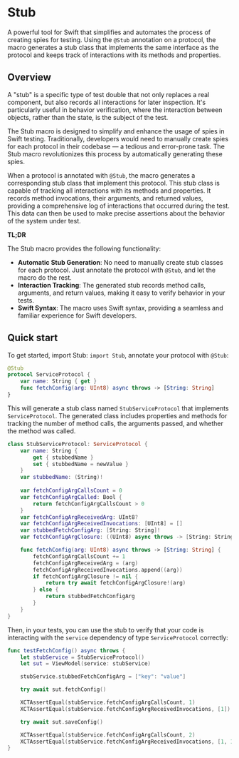 # Stub

A powerful tool for Swift that simplifies and automates the process of creating spies
for testing. Using the `@Stub` annotation on a protocol, the macro generates
a stub class that implements the same interface as the protocol and keeps track of 
interactions with its methods and properties.

## Overview

A "stub" is a specific type of test double that not only replaces a real component, but also 
records all interactions for later inspection. It's particularly useful in behavior verification,
where the interaction between objects, rather than the state, is the subject of the test.

The Stub macro is designed to simplify and enhance the usage of spies in Swift testing. 
Traditionally, developers would need to manually create spies for each protocol in  their
codebase — a tedious and error-prone task. The Stub macro revolutionizes this process
by automatically generating these spies.

When a protocol is annotated with `@Stub`, the macro generates a corresponding stub class that 
implement this protocol. This stub class is capable of tracking all interactions with its methods
and properties. It records method invocations, their arguments, and returned values, providing 
a comprehensive log of interactions that occurred during the test. This data can then be used 
to make precise assertions about the behavior of the system under test.

**TL;DR**

The Stub macro provides the following functionality: 
- **Automatic Stub Generation**: No need to manually create stub classes for each protocol.
  Just annotate the protocol with `@Stub`, and let the macro do the rest.
- **Interaction Tracking**: The generated stub records method calls, arguments, and return
  values, making it easy to verify behavior in your tests.
- **Swift Syntax**: The macro uses Swift syntax, providing a seamless and familiar experience
  for Swift developers.

## Quick start

To get started, import Stub: `import Stub`, annotate your protocol with `@Stub`:

```swift
@Stub
protocol ServiceProtocol {
    var name: String { get }
    func fetchConfig(arg: UInt8) async throws -> [String: String]
}
```

This will generate a stub class named `StubServiceProtocol` that implements `ServiceProtocol`.
The generated class includes properties and methods for tracking the number of method calls,
the arguments passed, and whether the method was called.

```swift
class StubServiceProtocol: ServiceProtocol {
    var name: String {
        get { stubbedName }
        set { stubbedName = newValue }
    }
    var stubbedName: (String)!
    
    var fetchConfigArgCallsCount = 0
    var fetchConfigArgCalled: Bool {
        return fetchConfigArgCallsCount > 0
    }
    var fetchConfigArgReceivedArg: UInt8?
    var fetchConfigArgReceivedInvocations: [UInt8] = []
    var stubbedFetchConfigArg: [String: String]!
    var fetchConfigArgClosure: ((UInt8) async throws -> [String: String])?

    func fetchConfig(arg: UInt8) async throws -> [String: String] {
        fetchConfigArgCallsCount += 1
        fetchConfigArgReceivedArg = (arg)
        fetchConfigArgReceivedInvocations.append((arg))
        if fetchConfigArgClosure != nil {
            return try await fetchConfigArgClosure!(arg)
        } else {
            return stubbedFetchConfigArg
        }
    }
}
```

Then, in your tests, you can use the stub to verify that your code is interacting
with the `service` dependency of type `ServiceProtocol` correctly:

```swift
func testFetchConfig() async throws {
    let stubService = StubServiceProtocol()
    let sut = ViewModel(service: stubService)

    stubService.stubbedFetchConfigArg = ["key": "value"]

    try await sut.fetchConfig()

    XCTAssertEqual(stubService.fetchConfigArgCallsCount, 1)
    XCTAssertEqual(stubService.fetchConfigArgReceivedInvocations, [1])

    try await sut.saveConfig()

    XCTAssertEqual(stubService.fetchConfigArgCallsCount, 2)
    XCTAssertEqual(stubService.fetchConfigArgReceivedInvocations, [1, 1])
}
```
